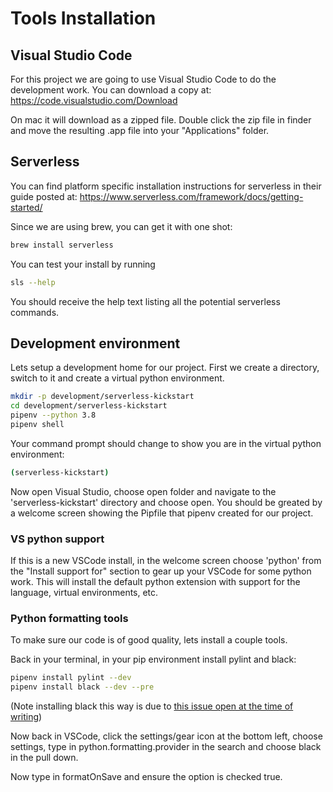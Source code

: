 # Tools Installation
## Visual Studio Code
For this project we are going to use Visual Studio Code to do the development work. You can download a copy at: https://code.visualstudio.com/Download

On mac it will download as a zipped file. Double click the zip file in finder and move the resulting .app file into your "Applications" folder.

## Serverless
You can find platform specific installation instructions for serverless in their guide posted at: https://www.serverless.com/framework/docs/getting-started/

Since we are using brew, you can get it with one shot:

```bash
brew install serverless
```

You can test your install by running

```bash
sls --help
```

You should receive the help text listing all the potential serverless commands.

## Development environment
Lets setup a development home for our project. First we create a directory, switch to it and create a virtual python environment.

```bash
mkdir -p development/serverless-kickstart
cd development/serverless-kickstart
pipenv --python 3.8
pipenv shell
```

Your command prompt should change to show you are in the virtual python environment:

```bash
(serverless-kickstart)
```
Now open Visual Studio, choose open folder and navigate to the 'serverless-kickstart' directory and choose open. You should be greated by a welcome screen showing the Pipfile that pipenv created for our project.

### VS python support
If this is a new VSCode install, in the welcome screen choose 'python' from the "Install support for" section to gear up your VSCode for some python work. This will install the default python extension with support for the language, virtual environments, etc.

### Python formatting tools
To make sure our code is of good quality, lets install a couple tools.

Back in your terminal, in your pip environment install pylint and black:

```bash
pipenv install pylint --dev
pipenv install black --dev --pre
```
(Note installing black this way is due to [this issue open at the time of writing](https://github.com/psf/black/issues/822))

Now back in VSCode, click the settings/gear icon at the bottom left, choose settings, type in python.formatting.provider in the search and choose black in the pull down.

Now type in formatOnSave and ensure the option is checked true.

